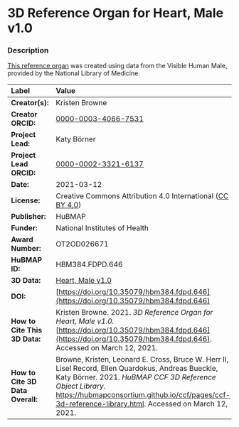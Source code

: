# 3D Reference Organ for Heart, Male v1.0

### Description
[This reference organ](https://hubmapconsortium.github.io/ccf/pages/ccf-3d-reference-library.html) was created using data from the Visible Human Male, provided by the National Library of Medicine.

| Label | Value |
| :------------- |:-------------|
| **Creator(s):** | Kristen Browne |
| **Creator ORCID:** | [0000-0003-4066-7531](https://orcid.org/0000-0003-4066-7531) |
| **Project Lead:** | Katy B&ouml;rner |
| **Project Lead ORCID:** | [0000-0002-3321-6137](https://orcid.org/0000-0002-3321-6137) |
| **Date:** | 2021-03-12 |
| **License:** | Creative Commons Attribution 4.0 International ([CC BY 4.0](https://creativecommons.org/licenses/by/4.0/)) |
| **Publisher:** | HuBMAP |
| **Funder:** | National Institutes of Health |
| **Award Number:** | OT2OD026671 |
| **HuBMAP ID:** | HBM384.FDPD.646 |
| **3D Data:** | [Heart, Male v1.0](https://hubmapconsortium.github.io/ccf-releases/v1.0/models/VH_M_Heart_v1.0.glb) |
| **DOI:** | [https://doi.org/10.35079/hbm384.fdpd.646](https://doi.org/10.35079/hbm384.fdpd.646) |
| **How to Cite This 3D Data:** | Kristen Browne. 2021. *3D Reference Organ for Heart, Male v1.0.* [https://doi.org/10.35079/hbm384.fdpd.646](https://doi.org/10.35079/hbm384.fdpd.646). Accessed on March 12, 2021. |
| **How to Cite 3D Data Overall:** | Browne, Kristen, Leonard E. Cross, Bruce W. Herr II, Lisel Record, Ellen Quardokus, Andreas Bueckle, Katy B&ouml;rner. 2021. *HuBMAP CCF 3D Reference Object Library*. https://hubmapconsortium.github.io/ccf/pages/ccf-3d-reference-library.html. Accessed on March 12, 2021. |